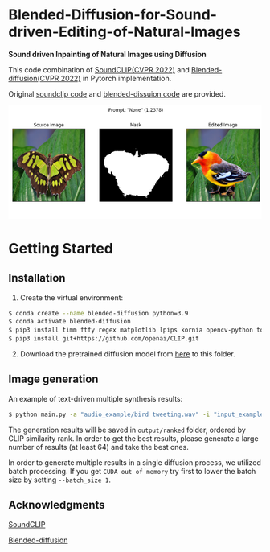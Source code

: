 # Blended-Diffusion-for-Sound-driven-Editing-of-Natural-Images

**Sound driven Inpainting of Natural Images using Diffusion**

This code combination of [SoundCLIP(CVPR 2022)](https://openaccess.thecvf.com/content/CVPR2022/papers/Lee_Sound-Guided_Semantic_Image_Manipulation_CVPR_2022_paper.pdf) and [Blended-diffusion(CVPR 2022)](https://openaccess.thecvf.com/content/CVPR2022/papers/Avrahami_Blended_Diffusion_for_Text-Driven_Editing_of_Natural_Images_CVPR_2022_paper.pdf) in Pytorch implementation.

Original [soundclip code](https://github.com/kuai-lab/sound-guided-semantic-image-manipulation) and [blended-dissuion code](https://github.com/omriav/blended-diffusion) are provided.

<img src="bird tweeting/output_i_7_b_0.png" width="600px">

# Getting Started
## Installation
1. Create the virtual environment:

```bash
$ conda create --name blended-diffusion python=3.9
$ conda activate blended-diffusion
$ pip3 install timm ftfy regex matplotlib lpips kornia opencv-python torch==1.9.0+cu111 torchvision==0.10.0+cu111 -f https://download.pytorch.org/whl/torch_stable.html
$ pip3 install git+https://github.com/openai/CLIP.git
```

2. Download the pretrained diffusion model from [here](https://drive.google.com/file/d/145NpznbcwMeoX-v8U-bUpu8eXILh3n7Z/view?usp=sharing) to this folder.

## Image generation
An example of text-driven multiple synthesis results:

```bash
$ python main.py -a "audio_example/bird tweeting.wav" -i "input_example/butterfly.png" --mask "input_example/butterfly_mask.png" --output_path "output"
```

The generation results will be saved in `output/ranked` folder, ordered by CLIP similarity rank. In order to get the best results, please generate a large number of results (at least 64) and take the best ones.

In order to generate multiple results in a single diffusion process, we utilized batch processing. If you get `CUDA out of memory` try first to lower the batch size by setting `--batch_size 1`.


## Acknowledgments
[SoundCLIP](https://openaccess.thecvf.com/content/CVPR2022/papers/Lee_Sound-Guided_Semantic_Image_Manipulation_CVPR_2022_paper.pdf)

[Blended-diffusion](https://openaccess.thecvf.com/content/CVPR2022/papers/Avrahami_Blended_Diffusion_for_Text-Driven_Editing_of_Natural_Images_CVPR_2022_paper.pdf)

